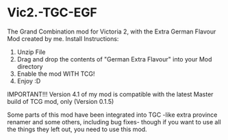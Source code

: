 # Vic2.-TGC-EGF
The Grand Combination mod for Victoria 2, with the Extra German Flavour Mod created by me.
Install Instructions:

1. Unzip File
2. Drag and drop the contents of "German Extra Flavour" into your Mod directory
3. Enable the mod WITH TCG!
4. Enjoy :D

IMPORTANT!!!
Version 4.1 of my mod is compatible with the latest Master build of TCG mod, only (Version 0.1.5)

Some parts of this mod have been integrated into TGC -like extra province renamer and some others, including bug fixes- though if you want to use all the things they left out, you need to use this mod.

